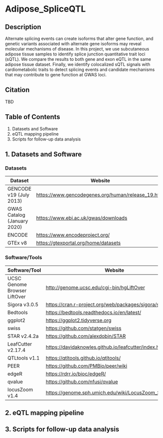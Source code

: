 # Adipose_SpliceQTL

## Description
Alternate splicing events can create isoforms that alter gene function, and genetic variants associated with alternate gene isoforms may reveal molecular mechanisms of disease. In this project, we use subcutaneous adipose tissue samples to identify splice junction quantitative trait loci (sQTL). We compare the results to both gene and exon eQTL in the same adipose tissue dataset. Finally, we identify colocalized sQTL signals with cardiometabolic traits to detect splicing events and candidate mechanisms that may contribute to gene function at GWAS loci. 

## Citation
TBD

## Table of Contents

1. Datasets and Software
2. eQTL mapping pipeline
3. Scripts for follow-up data analysis

## 1. Datasets and Software
### Datasets
Dataset | Website
--------|-------
GENCODE v19 (July 2013)| https://www.gencodegenes.org/human/release_19.html
GWAS Catalog (January 2020) | https://www.ebi.ac.uk/gwas/downloads
ENCODE | https://www.encodeproject.org/
GTEx v8 | https://gtexportal.org/home/datasets

### Software/Tools
Software/Tool | Website
--------------|--------
UCSC Genome Browser LiftOver | http://genome.ucsc.edu/cgi-bin/hgLiftOver
Sigora v3.0.5 | https://cran.r-project.org/web/packages/sigora/sigora.pdf
Bedtools | https://bedtools.readthedocs.io/en/latest/
ggplot2 | https://ggplot2.tidyverse.org
swiss | https://github.com/statgen/swiss
STAR v2.4.2a | https://github.com/alexdobin/STAR
LeafCutter v2.17.4 | https://davidaknowles.github.io/leafcutter/index.html
QTLtools v1.1 | https://qtltools.github.io/qtltools/
PEER | https://github.com/PMBio/peer/wiki
edgeR | https://rdrr.io/bioc/edgeR/
qvalue | https://github.com/nfusi/qvalue
locusZoom v1.4 | https://genome.sph.umich.edu/wiki/LocusZoom_Standalone

## 2. eQTL mapping pipeline

## 3. Scripts for follow-up data analysis
